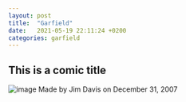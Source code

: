 ```yaml
---
layout: post
title:  "Garfield"
date:   2021-05-19 22:11:24 +0200
categories: garfield
---
```


## This is a comic title 
![image](https://upload.wikimedia.org/wikipedia/en/thumb/b/bc/Garfield_the_Cat.svg/1200px-Garfield_the_Cat.svg.png)
Made by Jim Davis on December 31, 2007